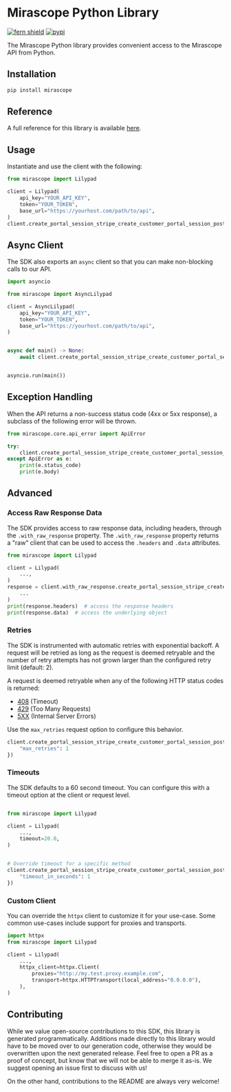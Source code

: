 # Mirascope Python Library

[![fern shield](https://img.shields.io/badge/%F0%9F%8C%BF-Built%20with%20Fern-brightgreen)](https://buildwithfern.com?utm_source=github&utm_medium=github&utm_campaign=readme&utm_source=Mirascope%2FPython)
[![pypi](https://img.shields.io/pypi/v/mirascope)](https://pypi.python.org/pypi/mirascope)

The Mirascope Python library provides convenient access to the Mirascope API from Python.

## Installation

```sh
pip install mirascope
```

## Reference

A full reference for this library is available [here](./reference.md).

## Usage

Instantiate and use the client with the following:

```python
from mirascope import Lilypad

client = Lilypad(
    api_key="YOUR_API_KEY",
    token="YOUR_TOKEN",
    base_url="https://yourhost.com/path/to/api",
)
client.create_portal_session_stripe_create_customer_portal_session_post()
```

## Async Client

The SDK also exports an `async` client so that you can make non-blocking calls to our API.

```python
import asyncio

from mirascope import AsyncLilypad

client = AsyncLilypad(
    api_key="YOUR_API_KEY",
    token="YOUR_TOKEN",
    base_url="https://yourhost.com/path/to/api",
)


async def main() -> None:
    await client.create_portal_session_stripe_create_customer_portal_session_post()


asyncio.run(main())
```

## Exception Handling

When the API returns a non-success status code (4xx or 5xx response), a subclass of the following error
will be thrown.

```python
from mirascope.core.api_error import ApiError

try:
    client.create_portal_session_stripe_create_customer_portal_session_post(...)
except ApiError as e:
    print(e.status_code)
    print(e.body)
```

## Advanced

### Access Raw Response Data

The SDK provides access to raw response data, including headers, through the `.with_raw_response` property.
The `.with_raw_response` property returns a "raw" client that can be used to access the `.headers` and `.data` attributes.

```python
from mirascope import Lilypad

client = Lilypad(
    ...,
)
response = client.with_raw_response.create_portal_session_stripe_create_customer_portal_session_post(
    ...
)
print(response.headers)  # access the response headers
print(response.data)  # access the underlying object
```

### Retries

The SDK is instrumented with automatic retries with exponential backoff. A request will be retried as long
as the request is deemed retryable and the number of retry attempts has not grown larger than the configured
retry limit (default: 2).

A request is deemed retryable when any of the following HTTP status codes is returned:

- [408](https://developer.mozilla.org/en-US/docs/Web/HTTP/Status/408) (Timeout)
- [429](https://developer.mozilla.org/en-US/docs/Web/HTTP/Status/429) (Too Many Requests)
- [5XX](https://developer.mozilla.org/en-US/docs/Web/HTTP/Status/500) (Internal Server Errors)

Use the `max_retries` request option to configure this behavior.

```python
client.create_portal_session_stripe_create_customer_portal_session_post(..., request_options={
    "max_retries": 1
})
```

### Timeouts

The SDK defaults to a 60 second timeout. You can configure this with a timeout option at the client or request level.

```python

from mirascope import Lilypad

client = Lilypad(
    ...,
    timeout=20.0,
)


# Override timeout for a specific method
client.create_portal_session_stripe_create_customer_portal_session_post(..., request_options={
    "timeout_in_seconds": 1
})
```

### Custom Client

You can override the `httpx` client to customize it for your use-case. Some common use-cases include support for proxies
and transports.

```python
import httpx
from mirascope import Lilypad

client = Lilypad(
    ...,
    httpx_client=httpx.Client(
        proxies="http://my.test.proxy.example.com",
        transport=httpx.HTTPTransport(local_address="0.0.0.0"),
    ),
)
```

## Contributing

While we value open-source contributions to this SDK, this library is generated programmatically.
Additions made directly to this library would have to be moved over to our generation code,
otherwise they would be overwritten upon the next generated release. Feel free to open a PR as
a proof of concept, but know that we will not be able to merge it as-is. We suggest opening
an issue first to discuss with us!

On the other hand, contributions to the README are always very welcome!
